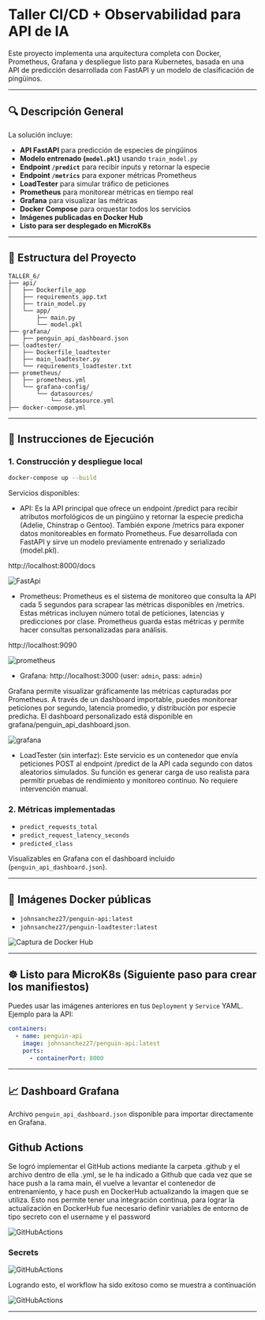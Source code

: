 # Taller CI/CD + Observabilidad para API de IA

Este proyecto implementa una arquitectura completa con Docker, Prometheus, Grafana y despliegue listo para Kubernetes, basada en una API de predicción desarrollada con FastAPI y un modelo de clasificación de pingüinos.

---

## 🔍 Descripción General

La solución incluye:

- **API FastAPI** para predicción de especies de pingüinos
- **Modelo entrenado (`model.pkl`)** usando `train_model.py`
- **Endpoint `/predict`** para recibir inputs y retornar la especie
- **Endpoint `/metrics`** para exponer métricas Prometheus
- **LoadTester** para simular tráfico de peticiones
- **Prometheus** para monitorear métricas en tiempo real
- **Grafana** para visualizar las métricas
- **Docker Compose** para orquestar todos los servicios
- **Imágenes publicadas en Docker Hub**
- **Listo para ser desplegado en MicroK8s**

---

## 📁 Estructura del Proyecto

```
TALLER_6/
├── api/
│   ├── Dockerfile_app
│   ├── requirements_app.txt
│   ├── train_model.py
│   └── app/
│       ├── main.py
│       └── model.pkl
├── grafana/
│   ├── penguin_api_dashboard.json
├── loadtester/
│   ├── Dockerfile_loadtester
│   ├── main_loadtester.py
│   └── requirements_loadtester.txt
├── prometheus/
│   ├── prometheus.yml
│   └── grafana-config/
│       └── datasources/
│           └── datasource.yml
├── docker-compose.yml
```

---

## 🚀 Instrucciones de Ejecución

### 1. Construcción y despliegue local

```bash
docker-compose up --build
```

Servicios disponibles:
- API: Es la API principal que ofrece un endpoint /predict para recibir atributos morfológicos de un pingüino y retornar la especie predicha (Adelie, Chinstrap o Gentoo). También expone /metrics para exponer datos monitoreables en formato Prometheus. Fue desarrollada con FastAPI y sirve un modelo previamente entrenado y serializado (model.pkl).

 http://localhost:8000/docs

![FastApi](imagenes/FastApi.png)

- Prometheus: Prometheus es el sistema de monitoreo que consulta la API cada 5 segundos para scrapear las métricas disponibles en /metrics. Estas métricas incluyen número total de peticiones, latencias y predicciones por clase. Prometheus guarda estas métricas y permite hacer consultas personalizadas para análisis.

http://localhost:9090

![prometheus](imagenes/prometheus.png)

- Grafana: http://localhost:3000 (user: `admin`, pass: `admin`)

Grafana permite visualizar gráficamente las métricas capturadas por Prometheus. A través de un dashboard importable, puedes monitorear peticiones por segundo, latencia promedio, y distribución por especie predicha. El dashboard personalizado está disponible en grafana/penguin_api_dashboard.json.

![grafana](imagenes/grafana.png)

-  LoadTester (sin interfaz):
Este servicio es un contenedor que envía peticiones POST al endpoint /predict de la API cada segundo con datos aleatorios simulados. Su función es generar carga de uso realista para permitir pruebas de rendimiento y monitoreo continuo. No requiere intervención manual.

### 2. Métricas implementadas

- `predict_requests_total`
- `predict_request_latency_seconds`
- `predicted_class`

Visualizables en Grafana con el dashboard incluido (`penguin_api_dashboard.json`).

---

## 🐳 Imágenes Docker públicas

- `johnsanchez27/penguin-api:latest`
- `johnsanchez27/penguin-loadtester:latest`

![Captura de Docker Hub](imagenes/dockerhub.png)

---

## ☸️ Listo para MicroK8s (Siguiente paso para crear los manifiestos)

Puedes usar las imágenes anteriores en tus `Deployment` y `Service` YAML. Ejemplo para la API:

```yaml
containers:
  - name: penguin-api
    image: johnsanchez27/penguin-api:latest
    ports:
      - containerPort: 8000
```

---

## 📈 Dashboard Grafana

Archivo `penguin_api_dashboard.json` disponible para importar directamente en Grafana.

## Github Actions

Se logró implementar el GitHub actions mediante la carpeta .github y el archivo dentro de ella .yml, se le ha indicado a Github que cada vez que se hace push a la rama main, él vuelve a levantar el contenedor de entrenamiento, y hace push en DockerHub actualizando la imagen que se utiliza. Esto nos permite tener una integración continua, para lograr la actualización en DockerHub fue necesario definir variables de entorno de tipo secreto con el username y el password

![GitHubActions](imagenes/Jobs_Github.png)

### Secrets
![GitHubActions](imagenes/Secrets_Github.png)

Logrando esto, el workflow ha sido exitoso como se muestra a continuación

![GitHubActions](imagenes/Workflow_Exitoso.png)


---
